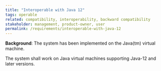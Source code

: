 ```yaml
---
title: "Interoperable with Java 12"
tags: operable
related: compatibility, interoperability, backward compatibility
stakeholder: management, product-owner, user
permalink: /requirements/interoperable-with-java-12
---
```


<div class="quality-requirement" markdown="1">

**Background**: The system has been implemented on the Java(tm) virtual machine.

The system shall work on Java virtual machines supporting Java-12 and later versions.
 
</div><br>




